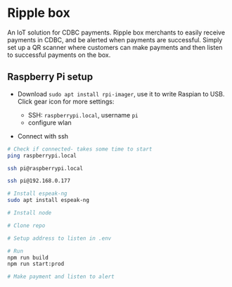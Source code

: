 # Ripple box

An IoT solution for CDBC payments. Ripple box merchants to easily receive payments in CDBC, and be alerted when payments are successful. Simply set up a QR scanner where customers can make payments and then listen to successful payments on the box.

## Raspberry Pi setup

- Download `sudo apt install rpi-imager`, use it to write Raspian to USB. Click gear icon for more settings:
  - SSH: `raspberrypi.local`, username `pi`
  - configure wlan

- Connect with ssh

```sh
# Check if connected- takes some time to start
ping raspberrypi.local

ssh pi@raspberrypi.local

ssh pi@192.168.0.177

# Install espeak-ng
sudo apt install espeak-ng

# Install node

# Clone repo

# Setup address to listen in .env

# Run
npm run build
npm run start:prod

# Make payment and listen to alert
```
